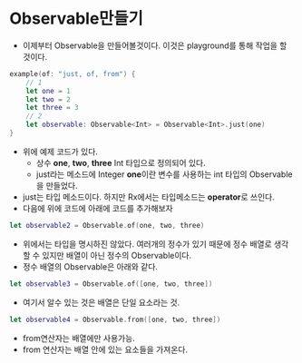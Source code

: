 # Observable만들기

- 이제부터 Observable을 만들어볼것이다. 이것은 playground를 통해 작업을 할 것이다.

```swift
example(of: "just, of, from") { 
	// 1 
	let one = 1 
	let two = 2 
    let three = 3 
    // 2 
    let observable: Observable<Int> = Observable<Int>.just(one) 
}
```

- 위에 예제 코드가 있다. 
  - 상수 **one**, **two**, **three** Int 타입으로 정의되어 있다.
  - just라는 메소드에 Integer **one**이란 변수를 사용하는 int 타입의 Observable을 만들었다.
- just는 타입 메소드이다. 하지만 Rx에서는 타입메소드는 **operator**로 쓰인다. 
- 다음에 위에 코드에 아래에 코드를 추가해보자

```swift
let observable2 = Observable.of(one, two, three) 
```

- 위에서는 타입을 명시하진 않았다. 여러개의 정수가 있기 때문에 정수 배열로 생각할 수 있지만 배열이 아닌 정수의 Observable이다.
- 정수 배열의 Observable은 아래와 같다.

```swift
let observable3 = Observable.of([one, two, three])
```

- 여기서 알수 있는 것은 배열은 단일 요소라는 것. 

```swift
let observable4 = Observable.from([one, two, three])
```

- from연산자는 배열에만 사용가능.
- from 연산자는 배열 안에 있는 요소들을 가져온다.

